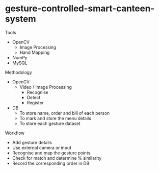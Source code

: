 # gesture-controlled-smart-canteen-system

Tools
- OpenCV
  - Image Processing
  - Hand Mapping
- NumPy
- MySQL



Methodology
- OpenCV
  - Video / Image Processing
    - Recognise
    - Detect
    - Register
- DB
  - To store name, order and bill of each person
  - To mark and store the menu details
  - To store each gesture dataset



Workflow
  - Add gesture details
  - Use external camera or input
  - Recognise and map the gesture points
  - Check for match and determine % similarity
  - Record the corresponding order in DB
